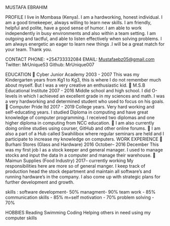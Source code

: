 MUSTAFA EBRAHIM

PROFILE
I live in Mombasa (Kenya). I am a hardworking, honest individual. I am a good timekeeper, always willing to learn new skills. I am friendly, helpful and polite, have a good sense of humor. I am able to work independently in busy environments and also within a team setting. I am outgoing and tactful, and able to listen effectively when solving problems. I am always energetic an eager to learn new things .I will be a great match for your team.
Thank you.

CONTACT
PHONE:
+254733332084
EMAIL:
Mustafaebz05@gmail.com
Twitter:
MrUnique53
Github:
MrUnique007

EDUCATION
	Cyber Junior Academy 
2003 - 2007
This was my Kindergarten years from Kg1 to Kg3, this is where I do not remember much about myself. But I was a very creative an enthusiastic kid.
	M.S.B Educational Institute 
2007 - 2016
Middle school and high school. I did O-levels in which I achieved an excellent grade in my sciences and math. I was a very hardworking and determined student who used to focus on his goals.
	Computer Pride ltd
2017 - 2019
College years. Very hard working and self-educating years. I studied Diploma in computing and have great knowledge of computer programming. I received two diplomas and one higher diploma in computing from NCC education. 
	I am also currently doing online studies using courser, GitHub and other online forums.
	I am also a part of a Hub called Swahilibox where regular seminars are held and I participate to increase my knowledge on computers.
WORK EXPERIENCE
	Burhani Stores (Glass and Hardware)
2016 October– 2016 December
This was my first job I as a stock keeper and general manager. I used to manage stocks and input the data In a computer and manage their warehouse.
	Maimun Supplies (Food Industry)
2017– currently working 
My responsibilities here are more so of general manger. I keep track of production head the stock department and maintain all software’s and running hardware’s in the company. I also come up with strategic plans for further development and growth. 

skills :
software development- 50%
managment- 90%
team work - 85%
communication skills - 85%
m=self motivation - 70%
problem solving - 70%

HOBBIES
Reading 
Swimming 
Coding 
Helping others in need using my computer skills

 


 
